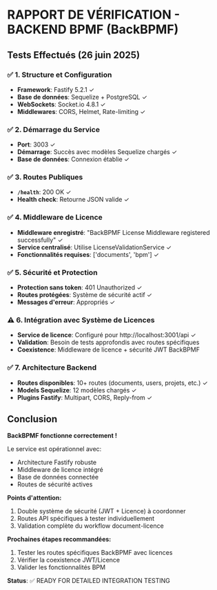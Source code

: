 # RAPPORT DE VÉRIFICATION - BACKEND BPMF (BackBPMF)

## Tests Effectués (26 juin 2025)

### ✅ 1. Structure et Configuration
- **Framework**: Fastify 5.2.1 ✓
- **Base de données**: Sequelize + PostgreSQL ✓
- **WebSockets**: Socket.io 4.8.1 ✓
- **Middlewares**: CORS, Helmet, Rate-limiting ✓

### ✅ 2. Démarrage du Service
- **Port**: 3003 ✓
- **Démarrage**: Succès avec modèles Sequelize chargés ✓
- **Base de données**: Connexion établie ✓

### ✅ 3. Routes Publiques
- **`/health`**: 200 OK ✓
- **Health check**: Retourne JSON valide ✓

### ✅ 4. Middleware de Licence
- **Middleware enregistré**: "BackBPMF License Middleware registered successfully" ✓
- **Service centralisé**: Utilise LicenseValidationService ✓
- **Fonctionnalités requises**: ['documents', 'bpm'] ✓

### ✅ 5. Sécurité et Protection
- **Protection sans token**: 401 Unauthorized ✓
- **Routes protégées**: Système de sécurité actif ✓
- **Messages d'erreur**: Appropriés ✓

### ⚠️ 6. Intégration avec Système de Licences
- **Service de licence**: Configuré pour http://localhost:3001/api ✓
- **Validation**: Besoin de tests approfondis avec routes spécifiques
- **Coexistence**: Middleware de licence + sécurité JWT BackBPMF

### ✅ 7. Architecture Backend
- **Routes disponibles**: 10+ routes (documents, users, projets, etc.) ✓
- **Models Sequelize**: 12 modèles chargés ✓
- **Plugins Fastify**: Multipart, CORS, Reply-from ✓

## Conclusion

**BackBPMF fonctionne correctement !**

Le service est opérationnel avec:
- Architecture Fastify robuste
- Middleware de licence intégré
- Base de données connectée
- Routes de sécurité actives

**Points d'attention:**
1. Double système de sécurité (JWT + Licence) à coordonner
2. Routes API spécifiques à tester individuellement
3. Validation complète du workflow document-licence

**Prochaines étapes recommandées:**
1. Tester les routes spécifiques BackBPMF avec licences
2. Vérifier la coexistence JWT/Licence
3. Valider les fonctionnalités BPM

**Status**: ✅ READY FOR DETAILED INTEGRATION TESTING
